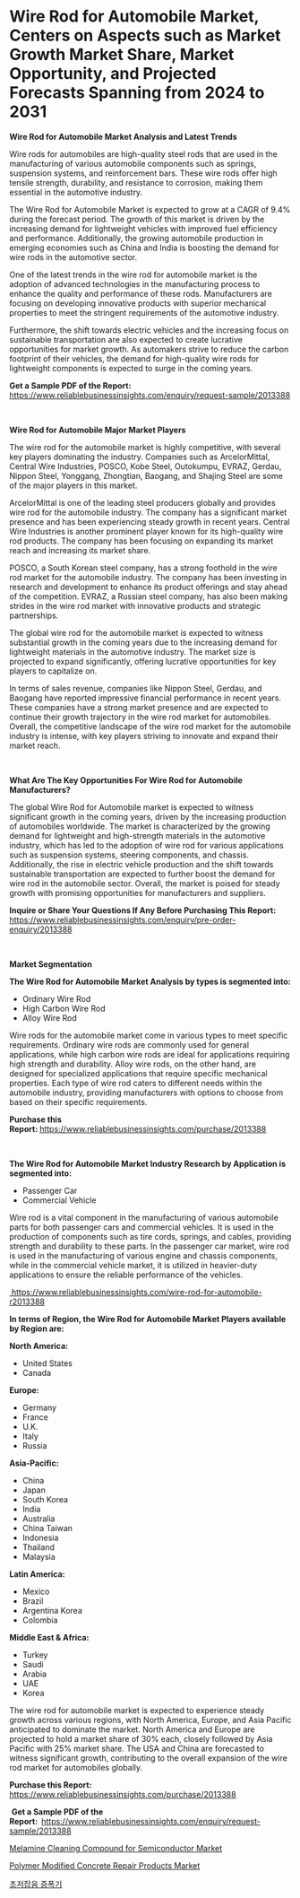 <p><h1>Wire Rod for Automobile Market, Centers on Aspects such as Market Growth Market Share, Market Opportunity, and Projected Forecasts Spanning from 2024 to 2031</h1></p><p><strong>Wire Rod for Automobile Market Analysis and Latest Trends</strong></p>
<p><p>Wire rods for automobiles are high-quality steel rods that are used in the manufacturing of various automobile components such as springs, suspension systems, and reinforcement bars. These wire rods offer high tensile strength, durability, and resistance to corrosion, making them essential in the automotive industry.</p><p>The Wire Rod for Automobile Market is expected to grow at a CAGR of 9.4% during the forecast period. The growth of this market is driven by the increasing demand for lightweight vehicles with improved fuel efficiency and performance. Additionally, the growing automobile production in emerging economies such as China and India is boosting the demand for wire rods in the automotive sector.</p><p>One of the latest trends in the wire rod for automobile market is the adoption of advanced technologies in the manufacturing process to enhance the quality and performance of these rods. Manufacturers are focusing on developing innovative products with superior mechanical properties to meet the stringent requirements of the automotive industry.</p><p>Furthermore, the shift towards electric vehicles and the increasing focus on sustainable transportation are also expected to create lucrative opportunities for market growth. As automakers strive to reduce the carbon footprint of their vehicles, the demand for high-quality wire rods for lightweight components is expected to surge in the coming years.</p></p>
<p><strong>Get a Sample PDF of the Report:&nbsp;</strong> <a href="https://www.reliablebusinessinsights.com/enquiry/request-sample/2013388">https://www.reliablebusinessinsights.com/enquiry/request-sample/2013388</a></p>
<p>&nbsp;</p>
<p><strong>Wire Rod for Automobile Major Market Players</strong></p>
<p><p>The wire rod for the automobile market is highly competitive, with several key players dominating the industry. Companies such as ArcelorMittal, Central Wire Industries, POSCO, Kobe Steel, Outokumpu, EVRAZ, Gerdau, Nippon Steel, Yonggang, Zhongtian, Baogang, and Shajing Steel are some of the major players in this market.</p><p>ArcelorMittal is one of the leading steel producers globally and provides wire rod for the automobile industry. The company has a significant market presence and has been experiencing steady growth in recent years. Central Wire Industries is another prominent player known for its high-quality wire rod products. The company has been focusing on expanding its market reach and increasing its market share.</p><p>POSCO, a South Korean steel company, has a strong foothold in the wire rod market for the automobile industry. The company has been investing in research and development to enhance its product offerings and stay ahead of the competition. EVRAZ, a Russian steel company, has also been making strides in the wire rod market with innovative products and strategic partnerships.</p><p>The global wire rod for the automobile market is expected to witness substantial growth in the coming years due to the increasing demand for lightweight materials in the automotive industry. The market size is projected to expand significantly, offering lucrative opportunities for key players to capitalize on.</p><p>In terms of sales revenue, companies like Nippon Steel, Gerdau, and Baogang have reported impressive financial performance in recent years. These companies have a strong market presence and are expected to continue their growth trajectory in the wire rod market for automobiles. Overall, the competitive landscape of the wire rod market for the automobile industry is intense, with key players striving to innovate and expand their market reach.</p></p>
<p>&nbsp;</p>
<p><strong>What Are The Key Opportunities For Wire Rod for Automobile Manufacturers?</strong></p>
<p><p>The global Wire Rod for Automobile market is expected to witness significant growth in the coming years, driven by the increasing production of automobiles worldwide. The market is characterized by the growing demand for lightweight and high-strength materials in the automotive industry, which has led to the adoption of wire rod for various applications such as suspension systems, steering components, and chassis. Additionally, the rise in electric vehicle production and the shift towards sustainable transportation are expected to further boost the demand for wire rod in the automobile sector. Overall, the market is poised for steady growth with promising opportunities for manufacturers and suppliers.</p></p>
<p><strong>Inquire or Share Your Questions If Any Before Purchasing This Report:</strong> <a href="https://www.reliablebusinessinsights.com/enquiry/pre-order-enquiry/2013388">https://www.reliablebusinessinsights.com/enquiry/pre-order-enquiry/2013388</a></p>
<p>&nbsp;</p>
<p><strong>Market Segmentation</strong></p>
<p><strong>The Wire Rod for Automobile Market Analysis by types is segmented into:</strong></p>
<p><ul><li>Ordinary Wire Rod</li><li>High Carbon Wire Rod</li><li>Alloy Wire Rod</li></ul></p>
<p><p>Wire rods for the automobile market come in various types to meet specific requirements. Ordinary wire rods are commonly used for general applications, while high carbon wire rods are ideal for applications requiring high strength and durability. Alloy wire rods, on the other hand, are designed for specialized applications that require specific mechanical properties. Each type of wire rod caters to different needs within the automobile industry, providing manufacturers with options to choose from based on their specific requirements.</p></p>
<p><strong>Purchase this Report:&nbsp;</strong><a href="https://www.reliablebusinessinsights.com/purchase/2013388">https://www.reliablebusinessinsights.com/purchase/2013388</a></p>
<p>&nbsp;</p>
<p><strong>The Wire Rod for Automobile Market Industry Research by Application is segmented into:</strong></p>
<p><ul><li>Passenger Car</li><li>Commercial Vehicle</li></ul></p>
<p><p>Wire rod is a vital component in the manufacturing of various automobile parts for both passenger cars and commercial vehicles. It is used in the production of components such as tire cords, springs, and cables, providing strength and durability to these parts. In the passenger car market, wire rod is used in the manufacturing of various engine and chassis components, while in the commercial vehicle market, it is utilized in heavier-duty applications to ensure the reliable performance of the vehicles.</p></p>
<p><a href="https://www.reliablebusinessinsights.com/wire-rod-for-automobile-r2013388">&nbsp;https://www.reliablebusinessinsights.com/wire-rod-for-automobile-r2013388</a></p>
<p><strong>In terms of Region, the Wire Rod for Automobile Market Players available by Region are:</strong></p>
<p>
    <p> <strong> North America: </strong>
        <ul>
            <li>United States</li>
            <li>Canada</li>
        </ul>
        </p> 
    <p> <strong> Europe: </strong>
        <ul>
            <li>Germany</li>
            <li>France</li>
            <li>U.K.</li>
            <li>Italy</li>
            <li>Russia</li>
        </ul>
        </p> 
    <p> <strong> Asia-Pacific: </strong>
        <ul>
            <li>China</li>
            <li>Japan</li>
            <li>South Korea</li>
            <li>India</li>
            <li>Australia</li>
            <li>China Taiwan</li>
            <li>Indonesia</li>
            <li>Thailand</li>
            <li>Malaysia</li>
        </ul>
        </p> 
    <p> <strong> Latin America: </strong>
        <ul>
            <li>Mexico</li>
            <li>Brazil</li>
            <li>Argentina Korea</li>
            <li>Colombia</li>
        </ul>
        </p> 
    <p> <strong> Middle East & Africa: </strong>
        <ul>
            <li>Turkey</li>
            <li>Saudi</li>
            <li>Arabia</li>
            <li>UAE</li>
            <li>Korea</li>
        </ul>
    </p>
    </p>
<p><p>The wire rod for automobile market is expected to experience steady growth across various regions, with North America, Europe, and Asia Pacific anticipated to dominate the market. North America and Europe are projected to hold a market share of 30% each, closely followed by Asia Pacific with 25% market share. The USA and China are forecasted to witness significant growth, contributing to the overall expansion of the wire rod market for automobiles globally.</p></p>
<p><strong>Purchase this Report: </strong><a href="https://www.reliablebusinessinsights.com/purchase/2013388">https://www.reliablebusinessinsights.com/purchase/2013388</a></p>
<p>&nbsp;<strong>Get a Sample PDF of the Report:&nbsp;&nbsp;</strong><a href="https://www.reliablebusinessinsights.com/enquiry/request-sample/2013388">https://www.reliablebusinessinsights.com/enquiry/request-sample/2013388</a></p>
<p><strong></strong></p>
<p><p><a href="https://github.com/kufem1/Market-Research-Report-List-3/blob/main/melamine-cleaning-compound-for-semiconductor-market.md">Melamine Cleaning Compound for Semiconductor Market</a></p><p><a href="https://github.com/singletonthaxterkelliehr2df/Market-Research-Report-List-3/blob/main/polymer-modified-concrete-repair-products-market.md">Polymer Modified Concrete Repair Products Market</a></p><p><a href="https://github.com/bossladyaries0/Market-Research-Report-List-1/blob/main/9224300145859.md">초저잡음 증폭기</a></p></p>